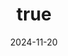 ---
layout: detail
date: 2024-11-20
thumb: "https://images.pexels.com/photos/8566526/pexels-photo-8566526.jpeg"
title:
  en: "Call for Applications: Business AI Lab — Gen 2"
  vi: "Thông báo tuyển sinh Gen 2 — Business AI Lab"
summary:
  en: "Applications for the Lab’s second cohort are now open, featuring a 5-round selection that emphasizes discipline, persistence, and research passion."
  vi: "Mở đơn tuyển sinh Gen 2 với 5 vòng tuyển chọn, nhấn mạnh kỷ luật, kiên trì và đam mê nghiên cứu."
readmore:
  en: |
    We’re excited to announce admissions for **Business AI Lab — Gen 2**. The cohort focuses on impactful applied AI across **AI for Business**, **AI for Healthcare**, **AI for Policy Making**, and **Applied AI foundations** (computer vision, NLP, cybersecurity, wireless networks).

    ### Selection Process (5 Rounds)
    1. **Application (Round 1)** — Submit CV/resume, (optional) transcript, portfolio/GitHub, and a short statement of interest.
    2. **Essay (Round 2)** — A written essay on your research motivation, prior work, and a problem you want to tackle.
    3. **Interview (Round 3)** — Technical and research-mindset discussion (problem solving, paper reading, communication).
    4. **29-Day Discipline Challenge (Round 4)** — Daily progress log, weekly check-in; follow Lab norms (on-site ≥ **3 days/week**, attend **Thu 2:00 PM** seminar).
    5. **30-Day SOTA Coding Challenge (Round 5)** — Reproduce or improve a strong baseline/SOTA; deliver code, a reproducible report, and a short demo.

    ### What We Look For
    - **Mindset**: discipline, perseverance, passion for research, ownership, integrity  
    - **Foundations**: Python; data structures; probability/statistics; basic ML/Deep Learning  
    - **Tools**: PyTorch/TensorFlow, Git, experiment tracking & reproducibility  
    - **Research skills**: literature reading, experimental design, metrics, clear writing (EN/VN)

    ### Lab Culture & Expectations
    - On-site work **≥ 3 days/week**
    - Weekly advisor check-in
    - **Lab seminar every Thursday at 2:00 PM**

    ### How to Apply
    Email **careers@lab.edu** with subject **“Application — Business AI Lab Gen 2”**, including your CV/resume, (optional) transcripts, and portfolio/GitHub. Early applications are encouraged; limited slots.

  vi: |
    Business AI Lab chính thức **mở tuyển sinh Gen 2** cho các hướng **AI cho Kinh doanh**, **AI cho Y tế**, **AI cho Hoạch định Chính sách** và **AI Ứng dụng** (thị giác máy tính, NLP, an ninh mạng, mạng không dây) với định hướng tạo tác động thực tế.

    ### Quy trình tuyển chọn (5 Vòng)
    1. **Hồ sơ (Vòng 1)** — Gửi CV, (tuỳ chọn) bảng điểm, portfolio/GitHub và tuyên bố ngắn về định hướng.
    2. **Viết luận (Vòng 2)** — Bài luận về động lực nghiên cứu, kinh nghiệm và bài toán muốn theo đuổi.
    3. **Phỏng vấn (Vòng 3)** — Trao đổi về kỹ thuật và tư duy nghiên cứu (giải quyết vấn đề, đọc hiểu bài báo, giao tiếp).
    4. **Thử thách kỷ luật 29 ngày (Vòng 4)** — Nhật ký tiến độ hằng ngày, gặp trực tiếp hằng tuần; tuân thủ quy định Lab (làm tại Lab **≥ 3 ngày/tuần**, tham dự **Seminar 14:00 Thứ Năm**).
    5. **Thử thách code SOTA 30 ngày (Vòng 5)** — Tái lập hoặc cải thiện baseline/SOTA; nộp mã nguồn, báo cáo có thể tái lập và demo ngắn.

    ### Ứng viên phù hợp
    - **Tư duy**: kỷ luật, kiên trì, đam mê nghiên cứu, tinh thần sở hữu, liêm chính  
    - **Nền tảng**: Python; cấu trúc dữ liệu; xác suất/thống kê; ML/Deep Learning cơ bản  
    - **Công cụ**: PyTorch/TensorFlow, Git, theo dõi thí nghiệm & tái lập  
    - **Kỹ năng nghiên cứu**: đọc tổng quan, thiết kế thí nghiệm, chỉ số, viết rõ ràng (EN/VN)

    ### Văn hóa & Kỳ vọng
    - Làm trực tiếp tại Lab **≥ 3 ngày/tuần**
    - Họp với giảng viên hằng tuần
    - **Seminar Lab Thứ Năm, 14:00**

    ### Cách thức ứng tuyển
    Gửi email tới **careers@lab.edu** với tiêu đề **“Application — Business AI Lab Gen 2”**, đính kèm CV, (tuỳ chọn) bảng điểm và portfolio/GitHub. Khuyến khích nộp sớm; số lượng có hạn.
---